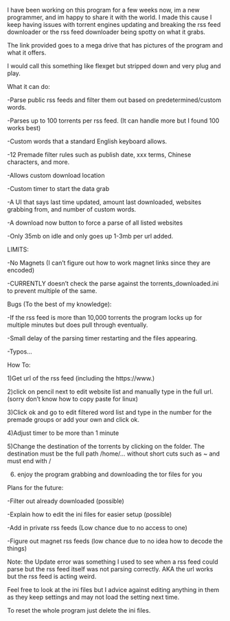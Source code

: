 I have been working on this program for a few weeks now, im a new programmer, and im happy to share it with the world. I made this cause I keep having issues with torrent engines updating and breaking the rss feed downloader or the rss feed downloader being spotty on what it grabs.

The link provided goes to a mega drive that has pictures of the program and what it offers.

I would call this something like flexget but stripped down and very plug and play.



What it can do:

\-Parse public rss feeds and filter them out based on predetermined/custom words.

\-Parses up to 100 torrents per rss feed. (It can handle more but I found 100 works best)

\-Custom words that a standard English keyboard allows.

\-12 Premade filter rules such as publish date, xxx terms, Chinese characters, and more.

\-Allows custom download location 

\-Custom timer to start the data grab

\-A UI that says last time updated, amount last downloaded, websites grabbing from, and number of custom words.

\-A download now button to force a parse of all listed websites

\-Only 35mb on idle and only goes up 1-3mb per url added.


LIMITS:

\-No Magnets (I can’t figure out how to work magnet links since they are encoded)

\-CURRENTLY doesn’t check the parse against the torrents\_downloaded.ini to prevent multiple of the same.


Bugs (To the best of my knowledge):

\-If the rss feed is more than 10,000 torrents the program locks up for multiple minutes but does pull through eventually.

\-Small delay of the parsing timer restarting and the files appearing.

\-Typos… 


How To:

1)Get url of the rss feed (including the https://www.)

2)click on pencil next to edit website list and manually type in the full url. (sorry don’t know how to copy paste for linux)

3)Click ok and go to edit filtered word list and type in the number for the premade groups or add your own and click ok.

4)Adjust timer to be more than 1 minute

5)Change the destination of the torrents by clicking on the folder. The destination must be the full path /home/… without short cuts such as ~ and must end with /

6) enjoy the program grabbing and downloading the tor files for you



Plans for the future:

\-Filter out already downloaded (possible)

\-Explain how to edit the ini files for easier setup (possible)

\-Add in private rss feeds (Low chance due to no access to one)

\-Figure out magnet rss feeds (low chance due to no idea how to decode the things)


Note: the Update error was something I used to see when a rss feed could parse but the rss feed itself was not parsing correctly. AKA the url works but the rss feed is acting weird.

Feel free to look at the ini files but I advice against editing anything in them as they keep settings and may not load the setting next time.



To reset the whole program just delete the ini files.
